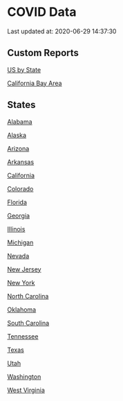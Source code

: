 COVID Data
================

Last updated at: 2020-06-29 14:37:30

## Custom Reports

<a href="index.ms">US by State</a>

<a href="bay_area.md">California Bay Area</a>

## States

<a href='States/alabama.md'>Alabama</a>

<a href='States/alaska.md'>Alaska</a>

<a href='States/arizona.md'>Arizona</a>

<a href='States/arkansas.md'>Arkansas</a>

<a href='States/california.md'>California</a>

<a href='States/colorado.md'>Colorado</a>

<a href='States/florida.md'>Florida</a>

<a href='States/georgia.md'>Georgia</a>

<a href='States/illinois.md'>Illinois</a>

<a href='States/michigan.md'>Michigan</a>

<a href='States/nevada.md'>Nevada</a>

<a href='States/new_jersey.md'>New Jersey</a>

<a href='States/new_york.md'>New York</a>

<a href='States/north_carolina.md'>North Carolina</a>

<a href='States/oklahoma.md'>Oklahoma</a>

<a href='States/south_carolina.md'>South Carolina</a>

<a href='States/tennessee.md'>Tennessee</a>

<a href='States/texas.md'>Texas</a>

<a href='States/utah.md'>Utah</a>

<a href='States/washington.md'>Washington</a>

<a href='States/west_virginia.md'>West Virginia</a>
